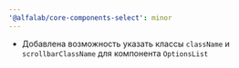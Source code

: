```yaml
---
'@alfalab/core-components-select': minor
---
```


-   Добавлена возможность указать классы `className` и `scrollbarClassName` для компонента `OptionsList`
